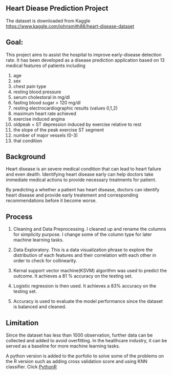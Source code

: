 ## Heart Diease Prediction Project
The dataset is downloaded from Kaggle 
https://www.kaggle.com/johnsmith88/heart-disease-dataset

## Goal: 
This project aims to assist the hospital to improve early-disease detection rate. It has been developed as a disease prediction application based on 13 medical features of patients including
1. age
2. sex
3. chest pain type 
4. resting blood pressure
5. serum cholestoral in mg/dl
6. fasting blood sugar > 120 mg/dl 
7. resting electrocardiographic results (values 0,1,2)
8. maximum heart rate achieved
9. exercise induced angina
10. oldpeak = ST depression induced by exercise relative to rest
11. the slope of the peak exercise ST segment
12. number of major vessels (0-3) 
13. thal condition

## Background 

Heart disease is an severe medical condition that can lead to heart failure and even dealth. Identifying heart disease early can help doctors take immediate medical actions to provide necessary treatments for patient. 

By predicting a whether a patient has heart disease, doctors can identify heart disease and provide early treatement and corresponding recommendations before it become worse.



## Process

1. Cleaning and Data Preprocessing. I cleaned up and rename the columns for simplicity purpose. I change some of the column type for later machine learning tasks.
2. Data Exploratory. This is a data visualization phrase to explore the distribution of each features and their correlation with each other in order to check for collinearity.
3. Kernal support vector machine(KSVM) algorithm was used to predict the outcome. It achieves a 81 % accuracy on the testing set. 
4. Logistic regression is then used. It achieves a 83% accuracy on the testing set.

5. Accuracy is used to evaluate the model performance since the dataset is balanced and cleaned.
## Limitation 

Since the dataset has less than 1000 observation, further data can be collected and added to avoid overfitting. In the healthcare industry, it can be served as a baseline for more machine learning tasks. 


A python version is added to the porfolio to solve some of the problems on the R version such as adding cross validation score and using KNN classifier.  Click [Python](https://github.com/dsjoench/Heart_Disease/blob/master/Heart%20Disease%20Detection.ipynb)[R](https://github.com/dsjoench/Heart_Disease/blob/master/Heart%20disease%20prediction.Rmd)



